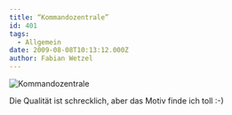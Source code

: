 ```yaml
---
title: “Kommandozentrale”
id: 401
tags:
  - Allgemein
date: 2009-08-08T10:13:12.000Z
author: Fabian Wetzel
---
```


![Kommandozentrale](https://az275061.vo.msecnd.net/blogmedia/2009/08/kommandozentrale.jpg "Kommandozentrale") 

Die Qualität ist schrecklich, aber das Motiv finde ich toll :-)

